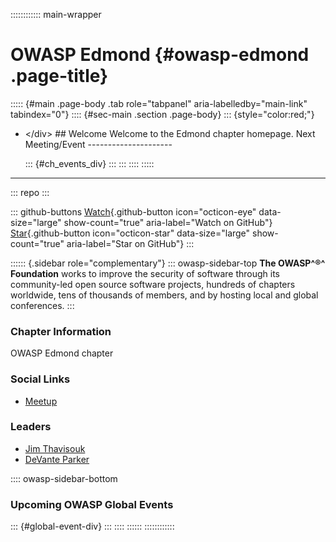 :::::::::::: main-wrapper
# OWASP Edmond {#owasp-edmond .page-title}

::::: {#main .page-body .tab role="tabpanel" aria-labelledby="main-link" tabindex="0"}
:::: {#sec-main .section .page-body}
::: {style="color:red;"}
- \</div\> \## Welcome Welcome to the Edmond chapter homepage. Next
  Meeting/Event \-\-\-\-\-\-\-\-\-\-\-\-\-\-\-\-\-\-\-\--

  ::: {#ch_events_div}
  :::
:::
::::
:::::

------------------------------------------------------------------------

::: repo
:::

::: github-buttons
[Watch](https://github.com/owasp/www-chapter-edmond/subscription){.github-button
icon="octicon-eye" data-size="large" show-count="true"
aria-label="Watch on GitHub"}
[Star](https://github.com/owasp/www-chapter-edmond){.github-button
icon="octicon-star" data-size="large" show-count="true"
aria-label="Star on GitHub"}
:::

:::::: {.sidebar role="complementary"}
::: owasp-sidebar-top
**The OWASP^®^ Foundation** works to improve the security of software
through its community-led open source software projects, hundreds of
chapters worldwide, tens of thousands of members, and by hosting local
and global conferences.
:::

### Chapter Information

OWASP Edmond chapter

### Social Links

- [Meetup](https://meetup.com/)

### Leaders

- [Jim
  Thavisouk](https://owasp.org/cdn-cgi/l/email-protection#3a505357144e525b4c5349554f517a554d5b494a1455485d)
- [DeVante
  Parker](https://owasp.org/cdn-cgi/l/email-protection#93f7f6e5f2fde7f6bde3f2e1f8f6e1d3fce4f2e0e3bdfce1f4)

:::: owasp-sidebar-bottom
### Upcoming OWASP Global Events

::: {#global-event-div}
:::
::::
::::::
::::::::::::

